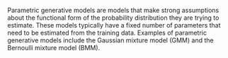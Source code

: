 
Parametric generative models are models that make strong assumptions about the functional form of the probability distribution they are trying to estimate. These models typically have a fixed number of parameters that need to be estimated from the training data. Examples of parametric generative models include the Gaussian mixture model (GMM) and the Bernoulli mixture model (BMM).
